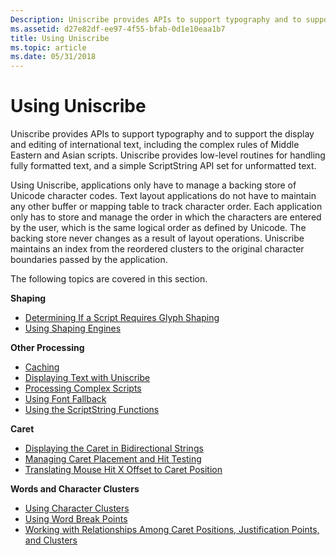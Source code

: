 ```yaml
---
Description: Uniscribe provides APIs to support typography and to support the display and editing of international text, including the complex rules of Middle Eastern and Asian scripts.
ms.assetid: d27e82df-ee97-4f55-bfab-0d1e10eaa1b7
title: Using Uniscribe
ms.topic: article
ms.date: 05/31/2018
---
```


# Using Uniscribe

Uniscribe provides APIs to support typography and to support the display and editing of international text, including the complex rules of Middle Eastern and Asian scripts. Uniscribe provides low-level routines for handling fully formatted text, and a simple ScriptString API set for unformatted text.

Using Uniscribe, applications only have to manage a backing store of Unicode character codes. Text layout applications do not have to maintain any other buffer or mapping table to track character order. Each application only has to store and manage the order in which the characters are entered by the user, which is the same logical order as defined by Unicode. The backing store never changes as a result of layout operations. Uniscribe maintains an index from the reordered clusters to the original character boundaries passed by the application.

The following topics are covered in this section.

**Shaping**

-   [Determining If a Script Requires Glyph Shaping](determining-if-a-script-requires-glyph-shaping.md)
-   [Using Shaping Engines](using-shaping-engines.md)

**Other Processing**

-   [Caching](caching.md)
-   [Displaying Text with Uniscribe](displaying-text-with-uniscribe.md)
-   [Processing Complex Scripts](processing-complex-scripts.md)
-   [Using Font Fallback](using-font-fallback.md)
-   [Using the ScriptString Functions](using-the-scriptstring-functions.md)

**Caret**

-   [Displaying the Caret in Bidirectional Strings](displaying-the-caret-in-bidirectional-strings.md)
-   [Managing Caret Placement and Hit Testing](managing-caret-placement-and-hit-testing.md)
-   [Translating Mouse Hit X Offset to Caret Position](translating-mouse-hit-x-offset-to-caret-position.md)

**Words and Character Clusters**

-   [Using Character Clusters](using-character-clusters.md)
-   [Using Word Break Points](using-word-break-points.md)
-   [Working with Relationships Among Caret Positions, Justification Points, and Clusters](working-with-relationships-among-caret-positions--justification-points--and-clusters.md)

 

 



